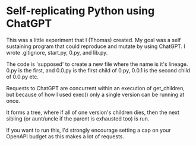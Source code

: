 # Self-replicating Python using ChatGPT

This was a little experiment that I (Thomas) created. 
My goal was a self sustaining program that could reproduce and mutate by using ChatGPT.
I wrote .gitignore, start.py, 0.py, and lib.py.

The code is 'supposed' to create a new file where the name is it's lineage.
0.py is the first, and 0.0.py is the first child of 0.py, 0.0.1 is the second child of 0.0.py etc.

Requests to ChatGPT are concurrent within an execution of get_children, but because of how I used exec() only a single version can be running at once.

It forms a tree, where if all of one version's children dies, then the next sibling (or aunt/uncle if the parent is exhausted too) is run. 

If you want to run this, I'd strongly encourage setting a cap on your OpenAPI budget as this makes a lot of requests.
